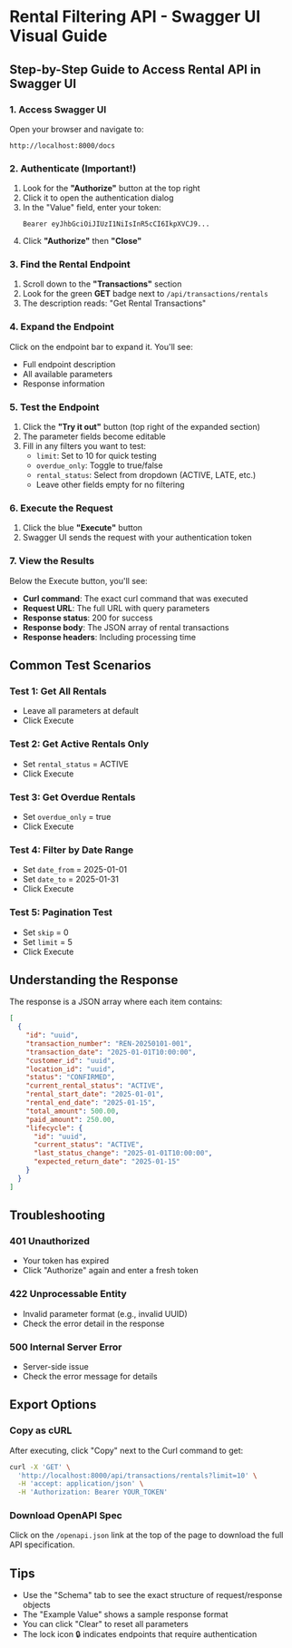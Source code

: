 # Rental Filtering API - Swagger UI Visual Guide

## Step-by-Step Guide to Access Rental API in Swagger UI

### 1. Access Swagger UI
Open your browser and navigate to:
```
http://localhost:8000/docs
```

### 2. Authenticate (Important!)
1. Look for the **"Authorize"** button at the top right
2. Click it to open the authentication dialog
3. In the "Value" field, enter your token:
   ```
   Bearer eyJhbGciOiJIUzI1NiIsInR5cCI6IkpXVCJ9...
   ```
4. Click **"Authorize"** then **"Close"**

### 3. Find the Rental Endpoint
1. Scroll down to the **"Transactions"** section
2. Look for the green **GET** badge next to `/api/transactions/rentals`
3. The description reads: "Get Rental Transactions"

### 4. Expand the Endpoint
Click on the endpoint bar to expand it. You'll see:
- Full endpoint description
- All available parameters
- Response information

### 5. Test the Endpoint
1. Click the **"Try it out"** button (top right of the expanded section)
2. The parameter fields become editable
3. Fill in any filters you want to test:
   - `limit`: Set to 10 for quick testing
   - `overdue_only`: Toggle to true/false
   - `rental_status`: Select from dropdown (ACTIVE, LATE, etc.)
   - Leave other fields empty for no filtering

### 6. Execute the Request
1. Click the blue **"Execute"** button
2. Swagger UI sends the request with your authentication token

### 7. View the Results
Below the Execute button, you'll see:
- **Curl command**: The exact curl command that was executed
- **Request URL**: The full URL with query parameters
- **Response status**: 200 for success
- **Response body**: The JSON array of rental transactions
- **Response headers**: Including processing time

## Common Test Scenarios

### Test 1: Get All Rentals
- Leave all parameters at default
- Click Execute

### Test 2: Get Active Rentals Only
- Set `rental_status` = ACTIVE
- Click Execute

### Test 3: Get Overdue Rentals
- Set `overdue_only` = true
- Click Execute

### Test 4: Filter by Date Range
- Set `date_from` = 2025-01-01
- Set `date_to` = 2025-01-31
- Click Execute

### Test 5: Pagination Test
- Set `skip` = 0
- Set `limit` = 5
- Click Execute

## Understanding the Response

The response is a JSON array where each item contains:
```json
[
  {
    "id": "uuid",
    "transaction_number": "REN-20250101-001",
    "transaction_date": "2025-01-01T10:00:00",
    "customer_id": "uuid",
    "location_id": "uuid",
    "status": "CONFIRMED",
    "current_rental_status": "ACTIVE",
    "rental_start_date": "2025-01-01",
    "rental_end_date": "2025-01-15",
    "total_amount": 500.00,
    "paid_amount": 250.00,
    "lifecycle": {
      "id": "uuid",
      "current_status": "ACTIVE",
      "last_status_change": "2025-01-01T10:00:00",
      "expected_return_date": "2025-01-15"
    }
  }
]
```

## Troubleshooting

### 401 Unauthorized
- Your token has expired
- Click "Authorize" again and enter a fresh token

### 422 Unprocessable Entity
- Invalid parameter format (e.g., invalid UUID)
- Check the error detail in the response

### 500 Internal Server Error
- Server-side issue
- Check the error message for details

## Export Options

### Copy as cURL
After executing, click "Copy" next to the Curl command to get:
```bash
curl -X 'GET' \
  'http://localhost:8000/api/transactions/rentals?limit=10' \
  -H 'accept: application/json' \
  -H 'Authorization: Bearer YOUR_TOKEN'
```

### Download OpenAPI Spec
Click on the `/openapi.json` link at the top of the page to download the full API specification.

## Tips
- Use the "Schema" tab to see the exact structure of request/response objects
- The "Example Value" shows a sample response format
- You can click "Clear" to reset all parameters
- The lock icon 🔒 indicates endpoints that require authentication